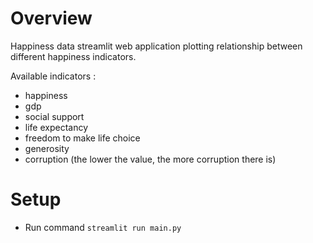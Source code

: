 # Overview

Happiness data streamlit web application plotting relationship between different happiness indicators.

Available indicators :
* happiness
* gdp
* social support
* life expectancy
* freedom to make life choice 
* generosity 
* corruption (the lower the value, the more corruption there is)

# Setup

* Run command `streamlit run main.py`


